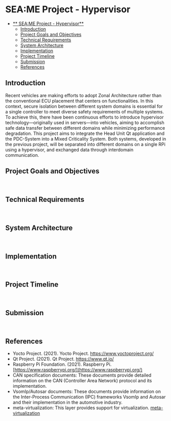 # SEA:ME Project - Hypervisor

- [\*\* SEA:ME Project - Hypervisor\*\*](#-seame-project---Hypervisor)
  - [Introduction](#introduction)
  - [Project Goals and Objectives](#project-goals-and-objectives)
  - [Technical Requirements](#technical-requirements)
  - [System Architecture](#system-architecture)
  - [Implementation](#implementation)
  - [Project Timeline](#project-timeline)
  - [Submission](#submission)
  - [References](#references)

## Introduction


Recent vehicles are making efforts to adopt Zonal Architecture rather than the conventional ECU placement that centers on functionalities. In this context, secure isolation between different system domains is essential for a single controller to meet diverse safety requirements of multiple systems. To achieve this, there have been continuous efforts to introduce hypervisor technology—originally used in servers—into vehicles, aiming to accomplish safe data transfer between different domains while minimizing performance degradation.
This project aims to integrate the Head Unit Qt application and the PDC-System into a Mixed Criticality System. Both systems, developed in the previous project, will be separated into different domains on a single RPi using a hypervisor, and exchanged data through interdomain communication.
</br>


## Project Goals and Objectives


</br>


## Technical Requirements

</br>


## System Architecture

</br>


## Implementation

</br>


## Project Timeline
 
</br>


## Submission

</br>


## References

* Yocto Project. (2021). Yocto Project. https://www.yoctoproject.org/
* Qt Project. (2021). Qt Project. https://www.qt.io/
* Raspberry Pi Foundation. (2021). Raspberry Pi. [https://www.raspberrypi.org/](https://www.raspberrypi.org/)
* CAN specification documents: These documents provide detailed information on the CAN (Controller Area Network) protocol and its implementation.
* VsomIp/Autosar documents: These documents provide information on the Inter-Process Communication (IPC) frameworks VsomIp and Autosar and their implementation in the automotive industry.
* meta-virtualization: This layer provides support for virtualization. [meta-virtualization](https://layers.openembedded.org/layerindex/branch/master/layer/meta-virtualization/)
</br>
